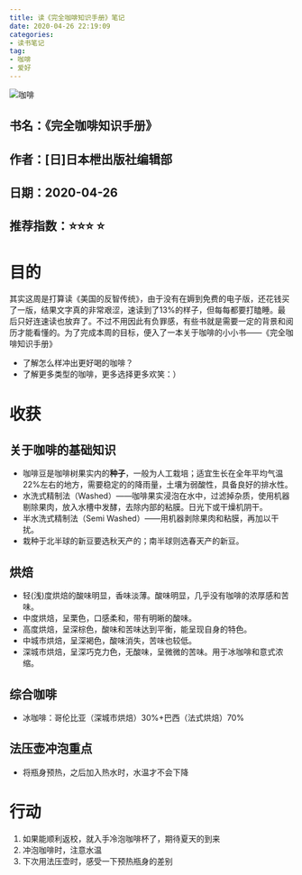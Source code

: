 ```yaml
---
title: 读《完全咖啡知识手册》笔记
date: 2020-04-26 22:19:09
categories:
- 读书笔记
tag:
- 咖啡
- 爱好
--- 
```


![](https://tva1.sinaimg.cn/large/007S8ZIlgy1ge7lbyawjlj30zk0np77h.jpg "咖啡")

## 书名：《完全咖啡知识手册》
## 作者：[日]日本枻出版社编辑部
## 日期：2020-04-26
## 推荐指数：⭐️⭐️⭐️ ⭐️

# 目的
其实这周是打算读《美国的反智传统》，由于没有在媷到免费的电子版，还花钱买了一版，结果文字真的非常艰涩，速读到了13%的样子，但每每都要打瞌睡。最后只好连速读也放弃了。不过不用因此有负罪感，有些书就是需要一定的背景和阅历才能看懂的。为了完成本周的目标，便入了一本关于咖啡的小小书——《完全咖啡知识手册》
- 了解怎么样冲出更好喝的咖啡？
- 了解更多类型的咖啡，更多选择更多欢笑：）

# 收获
## 关于咖啡的基础知识
- 咖啡豆是咖啡树果实内的**种子**，一般为人工栽培；适宜生长在全年平均气温22%左右的地方，需要稳定的的降雨量，土壤为弱酸性，具备良好的排水性。
- 水洗式精制法（Washed）——咖啡果实浸泡在水中，过滤掉杂质，使用机器剔除果肉，放入水槽中发酵，去除内部的粘膜。日光下或干燥机阴干。
- 半水洗式精制法（Semi Washed）——用机器剥除果肉和粘膜，再加以干扰。
- 栽种于北半球的新豆要选秋天产的；南半球则选春天产的新豆。
## 烘焙
- 轻(浅)度烘焙的酸味明显，香味淡薄。酸味明显，几乎没有咖啡的浓厚感和苦味。
- 中度烘焙，呈栗色，口感柔和，带有明晰的酸味。
- 高度烘焙，呈深棕色，酸味和苦味达到平衡，能呈现自身的特色。
- 中城市烘焙，呈深褐色，酸味消失，苦味也较低。
- 深城市烘焙，呈深巧克力色，无酸味，呈微微的苦味。用于冰咖啡和意式浓缩。
## 综合咖啡
- 冰咖啡：哥伦比亚（深城市烘焙）30%+巴西（法式烘焙）70%
## 法压壶冲泡重点
- 将瓶身预热，之后加入热水时，水温才不会下降

# 行动
1. 如果能顺利返校，就入手冷泡咖啡杯了，期待夏天的到来
2. 冲泡咖啡时，注意水温
3. 下次用法压壶时，感受一下预热瓶身的差别





